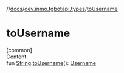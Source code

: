 //[docs](../../index.md)/[dev.inmo.tgbotapi.types](index.md)/[toUsername](to-username.md)



# toUsername  
[common]  
Content  
fun [String](https://kotlinlang.org/api/latest/jvm/stdlib/kotlin/-string/index.html).[toUsername](to-username.md)(): [Username](-username/index.md)  



